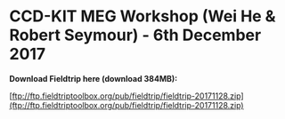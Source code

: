 # CCD-KIT MEG Workshop (Wei He & Robert Seymour) - 6th December 2017 

**Download Fieldtrip here (download 384MB):**

[ftp://ftp.fieldtriptoolbox.org/pub/fieldtrip/fieldtrip-20171128.zip](ftp://ftp.fieldtriptoolbox.org/pub/fieldtrip/fieldtrip-20171128.zip)
